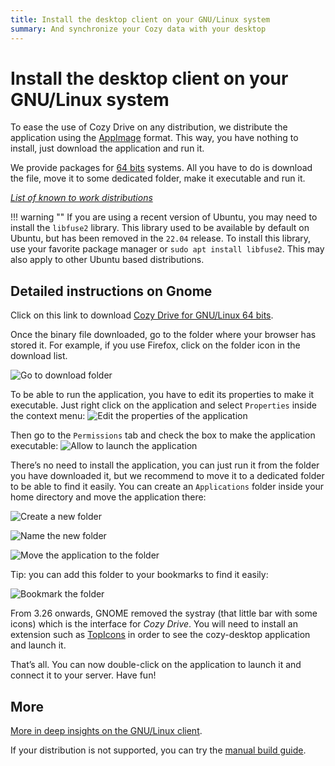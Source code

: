 ```yaml
---
title: Install the desktop client on your GNU/Linux system
summary: And synchronize your Cozy data with your desktop
---
```


# Install the desktop client on your GNU/Linux system

To ease the use of Cozy Drive on any distribution, we distribute the application using the [AppImage](https://appimage.org/) format. This way, you have nothing to install, just download the application and run it.

We provide packages for [64 bits](https://nuts.cozycloud.cc/download/channel/stable/64) systems. All you have to do is download the file, move it to some dedicated folder, make it executable and run it.

_[List of known to work distributions](https://cozy-labs.github.io/cozy-desktop/doc/usage/linux#supported-distributions)_

!!! warning ""
    If you are using a recent version of Ubuntu, you may need to install the `libfuse2` library. This library used to be available by default on Ubuntu, but has been removed in the `22.04` release. To install this library, use your favorite package manager or `sudo apt install libfuse2`. This may also apply to other Ubuntu based distributions. 

## Detailed instructions on Gnome

Click on this link to download [Cozy Drive for GNU/Linux 64 bits](https://nuts.cozycloud.cc/download/channel/stable/64).

Once the binary file downloaded, go to the folder where your browser has stored it. For example, if you use Firefox, click on the folder icon in the download list.

![Go to download folder](../../img/sync/open-download-folder.png)

To be able to run the application, you have to edit its properties to make it executable. Just right click on the application and select `Properties` inside the context menu:
![Edit the properties of the application](../../img/sync/right-click-properties.png)

Then go to the `Permissions` tab and check the box to make the application executable:
![Allow to launch the application](../../img/sync/make-executable.png)

There’s no need to install the application, you can just run it from the folder you have downloaded it, but we recommend to move it to a dedicated folder to be able to find it easily. You can create an `Applications` folder inside your home directory and move the application there:

![Create a new folder](../../img/sync/new-folder.png)

![Name the new folder](../../img/sync/new-folder-name.png)

![Move the application to the folder](../../img/sync/move-appimage.png)

Tip: you can add this folder to your bookmarks to find it easily:

![Bookmark the folder](../../img/sync/new-bookmark.png)

From 3.26 onwards, GNOME removed the systray (that little bar with some icons) which is the interface for _Cozy Drive_. You will need to install an extension such as [TopIcons](https://extensions.gnome.org/extension/1031/topicons/) in order to see the cozy-desktop application and launch it.

That’s all. You can now double-click on the application to launch it and connect it to your server. Have fun!

## More

[More in deep insights on the GNU/Linux client](https://cozy-labs.github.io/cozy-desktop/doc/usage/linux).

If your distribution is not supported, you can try the [manual build guide](https://cozy-labs.github.io/cozy-desktop/doc/usage/build.html).
